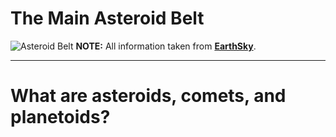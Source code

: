 # The Main Asteroid Belt
![Asteroid Belt](https://images.immediate.co.uk/production/volatile/sites/25/2020/02/Kuiper-Belt-a5d1d25.jpg?webp=true&quality=90&resize=620%2C413 "Asteroid Belt with Orbits")
**NOTE:** All information taken from __[EarthSky](https://earthsky.org/space/what-is-the-asteroid-belt/)__.

---
# What are asteroids, comets, and planetoids?